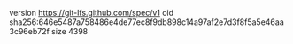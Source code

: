 version https://git-lfs.github.com/spec/v1
oid sha256:646e5487a758486e4de77ec8f9db898c14a97af2e7d3f8f5a5e46aa3c96eb72f
size 4398
